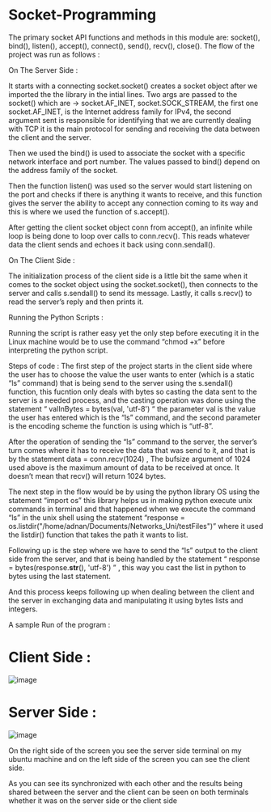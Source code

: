 # Socket-Programming

The primary socket API functions and methods in this module are:
socket(), bind(), listen(), accept(), connect(), send(), recv(), close().
The flow of the project was run as follows :

On The Server Side :

It starts with a connecting socket.socket() creates a socket object after we imported the the library in the intial lines. Two args are passed to the socket() which are → socket.AF_INET, socket.SOCK_STREAM, the first one socket.AF_INET, is the Internet address family for IPv4, the second argument sent is responsible for identifying that we are currently dealing with TCP it is the main protocol for sending and receiving the data between the client and the server.

Then we used the bind() is used to associate the socket with a specific network interface and port number. The values passed to bind() depend on the address family of the socket.

Then the function listen() was used so the server would start listening on the port and checks if there is anything it wants to receive, and this function gives the server the ability to accept any connection coming to its way and this is where we used the function of s.accept().

After getting the client socket object conn from accept(), an infinite while loop is being done to loop over calls to conn.recv(). This reads whatever data the client sends and echoes it back using conn.sendall(). 



On The Client Side :

The initialization process of the client side is a little bit the same when it comes to the socket object using the socket.socket(), then connects to the server and calls s.sendall() to send its message. Lastly, it calls s.recv() to read the server’s reply and then prints it.

Running the Python Scripts :

Running the script is rather easy yet the only step before executing it in the Linux machine would be to use the command “chmod +x” before interpreting the python script.

Steps of code :
The first step of the project starts in the client side where the user has to choose the value the user wants to enter (which is a static “ls” command) that is being send to the server using the s.sendall() function, this fucntion only deals with bytes so casting the data sent to the server is a needed process, and the casting operation was done using the statement  “ valInBytes = bytes(val, 'utf-8') “ the parameter val is the value the user has entered which is the “ls” command, and the second parameter is the encoding scheme the function is using which is “utf-8”.

After the operation of sending the “ls” command to the server, the server’s turn comes where it has to receive the data that was send to it, and that is by the statement 
data = conn.recv(1024) , The bufsize argument of 1024 used above is the maximum amount of data to be received at once. It doesn’t mean that recv() will return 1024 bytes.

The next step in the flow would be by using the python library OS using the statement “import os” this library helps us in making python execute unix commands in terminal and that happened when we execute the command “ls” in the unix shell using the statement “response = os.listdir("/home/adnan/Documents/Networks_Uni/testFiles")” where it used the listdir() function that takes the path it wants to list.

Following up is the step where we have to send the “ls” output to the client side from the server, and that is being handled by the statement 
 “ response = bytes(response.__str__(), 'utf-8') ” , this way you cast the list in python to bytes using the last statement.

And this process keeps following up when dealing between the client and the server in exchanging data and manipulating it using bytes lists and integers.

A sample Run of the program :

# Client Side :

![image](https://user-images.githubusercontent.com/36306586/58715483-a159da00-83cf-11e9-9322-1ed91b4a5910.png)

# Server Side :

![image](https://user-images.githubusercontent.com/36306586/58715569-d0704b80-83cf-11e9-9295-2f78fbe93150.png)

On the right side of the screen you see the server side terminal on my ubuntu machine
and on the left side of the screen you can see the client side.

As you can see its synchronized with each other and the results being shared between the server and the client can be seen on both terminals whether it was on the server side or the client side 
